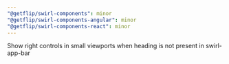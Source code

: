 ```yaml
---
"@getflip/swirl-components": minor
"@getflip/swirl-components-angular": minor
"@getflip/swirl-components-react": minor
---
```


Show right controls in small viewports when heading is not present in
swirl-app-bar
